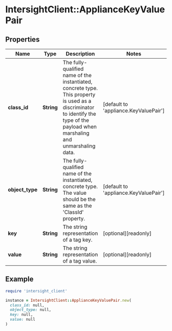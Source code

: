 # IntersightClient::ApplianceKeyValuePair

## Properties

| Name | Type | Description | Notes |
| ---- | ---- | ----------- | ----- |
| **class_id** | **String** | The fully-qualified name of the instantiated, concrete type. This property is used as a discriminator to identify the type of the payload when marshaling and unmarshaling data. | [default to &#39;appliance.KeyValuePair&#39;] |
| **object_type** | **String** | The fully-qualified name of the instantiated, concrete type. The value should be the same as the &#39;ClassId&#39; property. | [default to &#39;appliance.KeyValuePair&#39;] |
| **key** | **String** | The string representation of a tag key. | [optional][readonly] |
| **value** | **String** | The string representation of a tag value. | [optional][readonly] |

## Example

```ruby
require 'intersight_client'

instance = IntersightClient::ApplianceKeyValuePair.new(
  class_id: null,
  object_type: null,
  key: null,
  value: null
)
```

